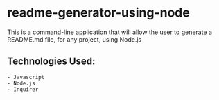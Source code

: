# readme-generator-using-node

This is a command-line application that will allow the user to generate a README.md file, for any project, using Node.js

## Technologies Used:

    - Javascript
    - Node.js
    - Inquirer
